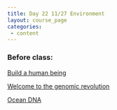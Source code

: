 ```yaml
---
title: Day 22 11/27 Environment
layout: course_page
categories:
 - content
---
```


### Before class:

[Build a human being](https://www.ted.com/talks/riccardo_sabatini_how_to_read_the_genome_and_build_a_human_being/)

[Welcome to the genomic revolution](https://www.ted.com/talks/richard_resnick_welcome_to_the_genomic_revolution/)

[Ocean DNA](https://www.ted.com/talks/craig_venter_on_dna_and_the_sea)
